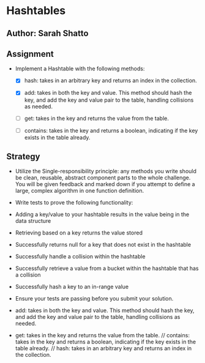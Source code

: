 # Hashtables

## Author: Sarah Shatto 


## Assignment

- Implement a Hashtable with the following methods:

  - [x] hash: takes in an arbitrary key and returns an index in the collection.

  - [x] add: takes in both the key and value. This method should hash the key, and add the key and value pair to the table, handling collisions as needed.

  - [ ] get: takes in the key and returns the value from the table.

  - [ ] contains: takes in the key and returns a boolean, indicating if the key exists in the table already.


## Strategy 

- Utilize the Single-responsibility principle: any methods you write should be clean, reusable, abstract component parts to the whole challenge. You will be given feedback and marked down if you attempt to define a large, complex algorithm in one function definition.

- Write tests to prove the following functionality:

- Adding a key/value to your hashtable results in the value being in the data structure

- Retrieving based on a key returns the value stored

- Successfully returns null for a key that does not exist in the hashtable

- Successfully handle a collision within the hashtable

- Successfully retrieve a value from a bucket within the hashtable that has a collision

- Successfully hash a key to an in-range value

- Ensure your tests are passing before you submit your solution.


- add: takes in both the key and value. This method should hash the key, and add the key and value pair to the table, handling collisions as needed.
- get: takes in the key and returns the value from the table.
// contains: takes in the key and returns a boolean, indicating if the key exists in the table already.
// hash: takes in an arbitrary key and returns an index in the collection.